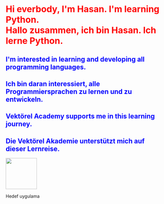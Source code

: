 
<h1 style="color:red">Hi everbody, I'm Hasan. I'm learning Python.<br>Hallo zusammen, ich bin Hasan. Ich lerne Python.</h1>
<h2 style="color:blue">I'm interested in learning and developing all programming languages.</h2>
<h2 style="color:blue">Ich bin daran interessiert, alle Programmiersprachen zu lernen und zu entwickeln.</h2>
<h2 style="color:blue">Vektörel Academy supports me in this learning journey.</h2>
<h2 style="color:blue">Die Vektörel Akademie unterstützt mich auf dieser Lernreise.</h2>

<img height="100" src="https://beecrowd.com/wp-content/uploads/2024/04/2022-07-19-Melhores-cursos-de-Python.jpg"/>
<p>Hedef uygulama</p>
<!--
**HMA09/HMA09** is a ✨ _special_ ✨ repository because its `README.md` (this file) appears on your GitHub profile.

Here are some ideas to get you started:

- 🔭 I’m currently working on ...
- 🌱 I’m currently learning ...
- 👯 I’m looking to collaborate on ...
- 🤔 I’m looking for help with ...
- 💬 Ask me about ...
- 📫 How to reach me: ...
- 😄 Pronouns: ...
- ⚡ Fun fact: ...
-->
